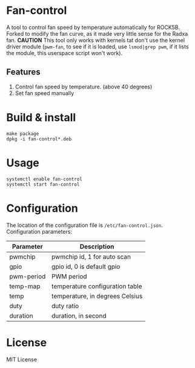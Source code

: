 Fan-control 
==============

A tool to control fan speed by temperature automatically for ROCK5B.
Forked to modify the fan curve, as it made very little sense for the Radxa fan. 
**CAUTION**
This tool only works with kernels tat don't use the kernel driver module (`pwm-fan`, to see if it is loaded, use `lsmod|grep pwm`, if it lists the module, this userspace script won't work).

Features
--------------
1. Control fan speed by temperature. (above 40 degrees)
2. Set fan speed manually

Build & install
==============
```shell
make package
dpkg -i fan-control*.deb
```

Usage
==============
```shell
systemctl enable fan-control
systemctl start fan-control
```
  
Configuration
==============

The location of the configuration file is `/etc/fan-control.json`. Configuration parameters:

|Parameter|Description|
|--|--|
|pwmchip|pwmchip id, 1 for auto scan|
|gpio|gpio id, 0 is default gpio |
|pwm-period|PWM period|
|temp-map|temperature configuration table|
|temp|temperature, in degrees Celsius|
|duty|duty ratio|
|duration|duration, in second|


License
===============
MIT License


